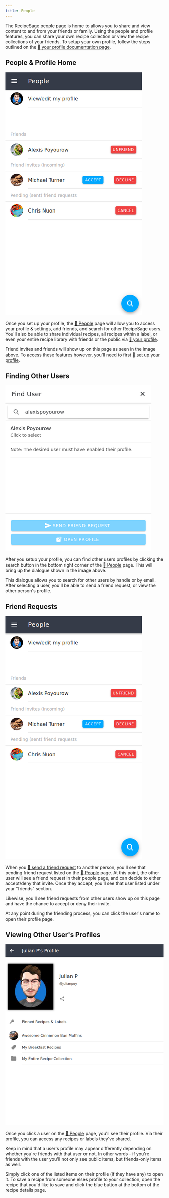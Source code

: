 ```yaml
---
title: People
---
```


The RecipeSage people page is home to allows you to share and view content to and from your friends or family. Using the people and profile features, you can share your own recipe collection or view the recipe collections of your friends. To setup your own profile, follow the steps outlined on the [📖 your profile documentation page](./your-profile.md).

## People &amp; Profile Home

<img className="screenshot" src="/img/people-friend-requests.png"></img>

Once you set up your profile, the [📱 People](https://recipesage.com/#/people) page will allow you to access your profile & settings, add friends, and search for other RecipeSage users.
You'll also be able to share individual recipes, all recipes within a label, or even your entire recipe library with friends or the public via [📖 your profile](./your-profile.md).

Friend invites and friends will show up on this page as seen in the image above.
To access these features however, you'll need to first [📖 set up your profile](./your-profile.md).

## Finding Other Users

<img className="screenshot" src="/img/people-add-friend.png"></img>

After you setup your profile, you can find other users profiles by clicking the search button in the bottom right corner of the [📱 People](https://recipesage.com/#/people) page.
This will bring up the dialogue shown in the image above.

This dialogue allows you to search for other users by handle or by email.
After selecting a user, you'll be able to send a friend request, or view the other person's profile.

## Friend Requests

<img className="screenshot" src="/img/people-friend-requests.png"></img>

When you [📖 send a friend request](#finding-other-users) to another person, you'll see that pending friend request listed on the [📱 People](https://recipesage.com/#/people) page.
At this point, the other user will see a friend request in their people page, and can decide to either accept/deny that invite.
Once they accept, you'll see that user listed under your "friends" section.

Likewise, you'll see friend requests from other users show up on this page and have the chance to accept or deny their invite.

At any point during the friending process, you can click the user's name to open their profile page.

## Viewing Other User's Profiles

<img className="screenshot" src="/img/people-view-profile.png"></img>

Once you click a user on the [📱 People](https://recipesage.com/#/people) page, you'll see their profile.
Via their profile, you can access any recipes or labels they've shared.

Keep in mind that a user's profile may appear differently depending on whether you're friends with that user or not.
In other words - if you're friends with the user you'll not only see public items, but friends-only items as well.

Simply click one of the listed items on their profile (if they have any) to open it.
To save a recipe from someone elses profile to your collection, open the recipe that you'd like to save and click the blue button at the bottom of the recipe details page.

